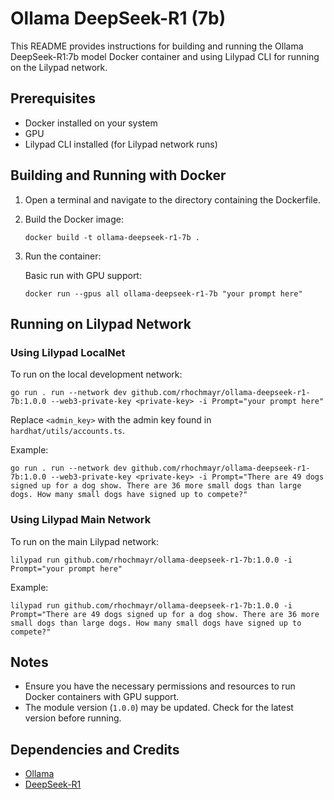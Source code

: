 # Ollama DeepSeek-R1 (7b)

This README provides instructions for building and running the Ollama DeepSeek-R1:7b model Docker container and using Lilypad CLI for running on the Lilypad network.

## Prerequisites

- Docker installed on your system
- GPU
- Lilypad CLI installed (for Lilypad network runs)

## Building and Running with Docker

1. Open a terminal and navigate to the directory containing the Dockerfile.

2. Build the Docker image:
   ```
   docker build -t ollama-deepseek-r1-7b .
   ```

3. Run the container:

   Basic run with GPU support:
   ```
   docker run --gpus all ollama-deepseek-r1-7b "your prompt here"
   ```

## Running on Lilypad Network

### Using Lilypad LocalNet

To run on the local development network:

```
go run . run --network dev github.com/rhochmayr/ollama-deepseek-r1-7b:1.0.0 --web3-private-key <private-key> -i Prompt="your prompt here"
```

Replace `<admin_key>` with the admin key found in `hardhat/utils/accounts.ts`.

Example:
```
go run . run --network dev github.com/rhochmayr/ollama-deepseek-r1-7b:1.0.0 --web3-private-key <private-key> -i Prompt="There are 49 dogs signed up for a dog show. There are 36 more small dogs than large dogs. How many small dogs have signed up to compete?"
```

### Using Lilypad Main Network

To run on the main Lilypad network:

```
lilypad run github.com/rhochmayr/ollama-deepseek-r1-7b:1.0.0 -i Prompt="your prompt here"
```

Example:
```
lilypad run github.com/rhochmayr/ollama-deepseek-r1-7b:1.0.0 -i Prompt="There are 49 dogs signed up for a dog show. There are 36 more small dogs than large dogs. How many small dogs have signed up to compete?"
```

## Notes

- Ensure you have the necessary permissions and resources to run Docker containers with GPU support.
- The module version (`1.0.0`) may be updated. Check for the latest version before running.

## Dependencies and Credits

- [Ollama](https://ollama.com/)
- [DeepSeek-R1](https://ollama.com/library/deepseek-r1)